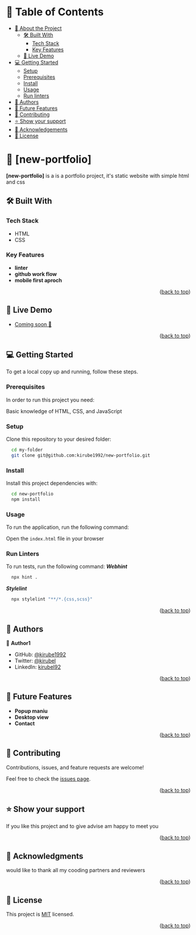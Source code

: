 <a name="readme-top"></a>


<!-- TABLE OF CONTENTS -->

# 📗 Table of Contents

- [📖 About the Project](#about-project)
  - [🛠 Built With](#built-with)
    - [Tech Stack](#tech-stack)
    - [Key Features](#key-features)
  - [🚀 Live Demo](#live-demo)
- [💻 Getting Started](#getting-started)
  - [Setup](#setup)
  - [Prerequisites](#prerequisites)
  - [Install](#install)
  - [Usage](#usage)
  - [Run linters](#run-linters)
- [👥 Authors](#authors)
- [🔭 Future Features](#future-features)
- [🤝 Contributing](#contributing)
- [⭐️ Show your support](#support)
- [🙏 Acknowledgements](#acknowledgements)
- [📝 License](#license)

<!-- PROJECT DESCRIPTION -->

# 📖 [new-portfolio] <a name="about-project"></a>

**[new-portfolio]** is a is a portfolio project, it's static website with simple html and css

## 🛠 Built With <a name="built-with"></a>

### Tech Stack <a name="tech-stack"></a>

  <ul>
    <li>HTML</li>
     <li>CSS</li>
  </ul>



<!-- Features -->

### Key Features <a name="key-features"></a>

- **linter**
- **github work flow**
- **mobile first aproch**
<p align="right">(<a href="#readme-top">back to top</a>)</p>

## 🚀 Live Demo <a name="live-demo"></a>

- [Coming soon 🎈]()

<p align="right">(<a href="#readme-top">back to top</a>)</p>

<!-- GETTING STARTED -->

## 💻 Getting Started <a name="getting-started"></a>

To get a local copy up and running, follow these steps.

### Prerequisites

In order to run this project you need:

Basic knowledge of HTML, CSS, and JavaScript

### Setup

Clone this repository to your desired folder:

```sh
  cd my-folder
  git clone git@github.com:kirube1992/new-portfolio.git
  ```


### Install

Install this project dependencies with:


```sh
  cd new-portfolio
  npm install
```

### Usage
To run the application, run the following command:

Open the `index.html` file in your browser

### Run Linters

To run tests, run the following command:
***Webhint***
```sh
  npx hint .
```

***Stylelint***
```sh
  npx stylelint "**/*.{css,scss}" 
```

<p align="right">(<a href="#readme-top">back to top</a>)</p>

<!-- AUTHORS -->

## 👥 Authors <a name="authors"></a>


👤 **Author1**

- GitHub: [@kirube1992](https://github.com/kirube1992)
- Twitter: [@kirubel](https://twitter.com/kirubel08)
- LinkedIn: [kirubel92](https://linkedin.com/in/kirubel23)

<p align="right">(<a href="#readme-top">back to top</a>)</p>

<!-- FUTURE FEATURES -->

## 🔭 Future Features <a name="future-features"></a>

-  **Popup maniu**
-  **Desktop view**
-  **Contact**

<p align="right">(<a href="#readme-top">back to top</a>)</p>

<!-- CONTRIBUTING -->

## 🤝 Contributing <a name="contributing"></a>

Contributions, issues, and feature requests are welcome!

Feel free to check the [issues page](../../issues/).

<p align="right">(<a href="#readme-top">back to top</a>)</p>

<!-- SUPPORT -->

## ⭐️ Show your support <a name="support"></a>

If you like this project and to give advise am happy to meet you

<p align="right">(<a href="#readme-top">back to top</a>)</p>

<!-- ACKNOWLEDGEMENTS -->

## 🙏 Acknowledgments <a name="acknowledgements"></a>

 would like to thank all my cooding partners and reviewers

<p align="right">(<a href="#readme-top">back to top</a>)</p>


<!-- LICENSE -->

## 📝 License <a name="license"></a>

This project is [MIT](./LICENSE) licensed.


<p align="right">(<a href="#readme-top">back to top</a>)</p>
